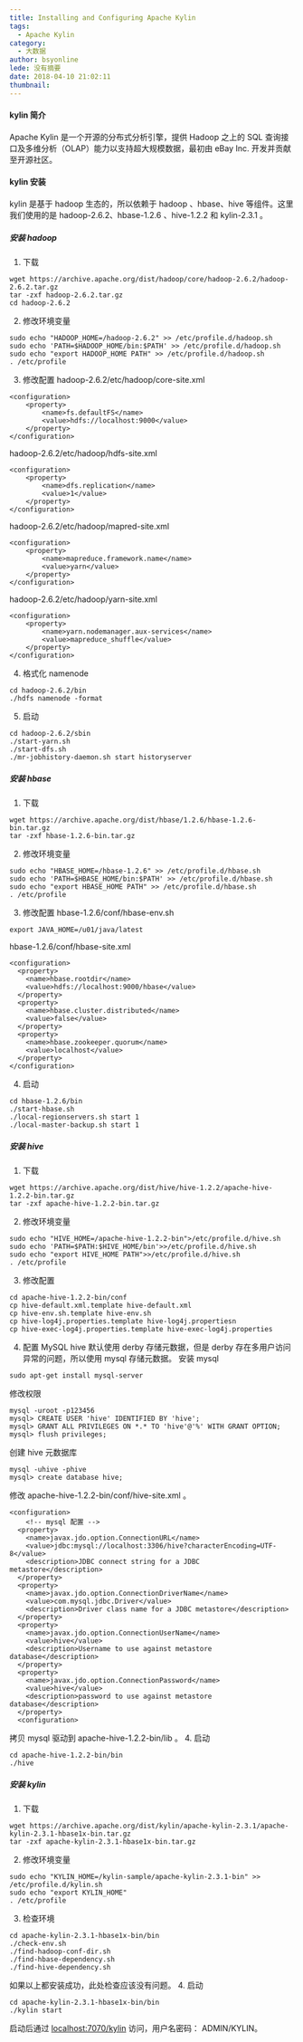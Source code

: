 ```yaml
---
title: Installing and Configuring Apache Kylin
tags:
  - Apache Kylin
category:
  - 大数据
author: bsyonline
lede: 没有摘要
date: 2018-04-10 21:02:11
thumbnail:
---
```


#### **kylin 简介**
Apache Kylin 是一个开源的分布式分析引擎，提供 Hadoop 之上的 SQL 查询接口及多维分析（OLAP）能力以支持超大规模数据，最初由 eBay Inc. 开发并贡献至开源社区。
#### **kylin 安装**

kylin 是基于 hadoop 生态的，所以依赖于 hadoop 、hbase、hive 等组件。这里我们使用的是 hadoop-2.6.2、hbase-1.2.6 、hive-1.2.2 和 kylin-2.3.1 。
##### **安装 hadoop**
1. 下载
```
wget https://archive.apache.org/dist/hadoop/core/hadoop-2.6.2/hadoop-2.6.2.tar.gz
tar -zxf hadoop-2.6.2.tar.gz
cd hadoop-2.6.2
```
2. 修改环境变量
```
sudo echo "HADOOP_HOME=/hadoop-2.6.2" >> /etc/profile.d/hadoop.sh
sudo echo 'PATH=$HADOOP_HOME/bin:$PATH' >> /etc/profile.d/hadoop.sh
sudo echo "export HADOOP_HOME PATH" >> /etc/profile.d/hadoop.sh
. /etc/profile
```
3. 修改配置
hadoop-2.6.2/etc/hadoop/core-site.xml
```
<configuration>
    <property>
        <name>fs.defaultFS</name>
        <value>hdfs://localhost:9000</value>
    </property>
</configuration>
```
hadoop-2.6.2/etc/hadoop/hdfs-site.xml
```
<configuration>
    <property>
        <name>dfs.replication</name>
        <value>1</value>
    </property>
</configuration>
```
hadoop-2.6.2/etc/hadoop/mapred-site.xml
```
<configuration>
    <property>
        <name>mapreduce.framework.name</name>
        <value>yarn</value>
    </property>
</configuration>
```
hadoop-2.6.2/etc/hadoop/yarn-site.xml
```
<configuration>
    <property>
        <name>yarn.nodemanager.aux-services</name>
        <value>mapreduce_shuffle</value>
    </property>
</configuration>
```
4. 格式化 namenode
```
cd hadoop-2.6.2/bin
./hdfs namenode -format
```
5. 启动
```
cd hadoop-2.6.2/sbin
./start-yarn.sh
./start-dfs.sh
./mr-jobhistory-daemon.sh start historyserver
```

##### **安装 hbase**
1. 下载
```
wget https://archive.apache.org/dist/hbase/1.2.6/hbase-1.2.6-bin.tar.gz
tar -zxf hbase-1.2.6-bin.tar.gz
```
2. 修改环境变量
```
sudo echo "HBASE_HOME=/hbase-1.2.6" >> /etc/profile.d/hbase.sh
sudo echo 'PATH=$HBASE_HOME/bin:$PATH' >> /etc/profile.d/hbase.sh
sudo echo "export HBASE_HOME PATH" >> /etc/profile.d/hbase.sh
. /etc/profile
```
3. 修改配置
hbase-1.2.6/conf/hbase-env.sh
```
export JAVA_HOME=/u01/java/latest
```
hbase-1.2.6/conf/hbase-site.xml
```
<configuration>
  <property>
    <name>hbase.rootdir</name>
    <value>hdfs://localhost:9000/hbase</value>
  </property>
  <property>
    <name>hbase.cluster.distributed</name>
    <value>false</value>
  </property>
  <property>
    <name>hbase.zookeeper.quorum</name>
    <value>localhost</value>
  </property>
</configuration>
```
4. 启动
```
cd hbase-1.2.6/bin
./start-hbase.sh
./local-regionservers.sh start 1
./local-master-backup.sh start 1
```

##### **安装 hive**
1. 下载
```
wget https://archive.apache.org/dist/hive/hive-1.2.2/apache-hive-1.2.2-bin.tar.gz
tar -zxf apache-hive-1.2.2-bin.tar.gz
```
2. 修改环境变量
```
sudo echo "HIVE_HOME=/apache-hive-1.2.2-bin">/etc/profile.d/hive.sh
sudo echo 'PATH=$PATH:$HIVE_HOME/bin'>>/etc/profile.d/hive.sh
sudo echo "export HIVE_HOME PATH">>/etc/profile.d/hive.sh
. /etc/profile
```
3. 修改配置
```
cd apache-hive-1.2.2-bin/conf
cp hive-default.xml.template hive-default.xml
cp hive-env.sh.template hive-env.sh
cp hive-log4j.properties.template hive-log4j.propertiesn
cp hive-exec-log4j.properties.template hive-exec-log4j.properties
```
4. 配置 MySQL
hive 默认使用 derby 存储元数据，但是 derby 存在多用户访问异常的问题，所以使用 mysql 存储元数据。
安装 mysql 
```
sudo apt-get install mysql-server
```
修改权限
```
mysql -uroot -p123456
mysql> CREATE USER 'hive' IDENTIFIED BY 'hive';
mysql> GRANT ALL PRIVILEGES ON *.* TO 'hive'@'%' WITH GRANT OPTION;
mysql> flush privileges;
```
创建 hive 元数据库
```
mysql -uhive -phive
mysql> create database hive;
```
修改 apache-hive-1.2.2-bin/conf/hive-site.xml 。
```
<configuration>
    <!-- mysql 配置 -->
  <property>
    <name>javax.jdo.option.ConnectionURL</name>
    <value>jdbc:mysql://localhost:3306/hive?characterEncoding=UTF-8</value>
    <description>JDBC connect string for a JDBC metastore</description>
  </property>
  <property>
    <name>javax.jdo.option.ConnectionDriverName</name>
    <value>com.mysql.jdbc.Driver</value>
    <description>Driver class name for a JDBC metastore</description>
  </property>
  <property>
    <name>javax.jdo.option.ConnectionUserName</name>
    <value>hive</value>
    <description>Username to use against metastore database</description>
  </property>
  <property>
    <name>javax.jdo.option.ConnectionPassword</name>
    <value>hive</value>
    <description>password to use against metastore database</description>
  </property>
  <configuration>
```
拷贝 mysql 驱动到 apache-hive-1.2.2-bin/lib 。
4. 启动
```
cd apache-hive-1.2.2-bin/bin
./hive
```

##### **安装 kylin**
1. 下载
```
wget https://archive.apache.org/dist/kylin/apache-kylin-2.3.1/apache-kylin-2.3.1-hbase1x-bin.tar.gz
tar -zxf apache-kylin-2.3.1-hbase1x-bin.tar.gz
```
2. 修改环境变量
```
sudo echo "KYLIN_HOME=/kylin-sample/apache-kylin-2.3.1-bin" >> /etc/profile.d/kylin.sh
sudo echo "export KYLIN_HOME"
. /etc/profile
```
3. 检查环境
```
cd apache-kylin-2.3.1-hbase1x-bin/bin
./check-env.sh
./find-hadoop-conf-dir.sh
./find-hbase-dependency.sh
./find-hive-dependency.sh
```
如果以上都安装成功，此处检查应该没有问题。
4. 启动
```
cd apache-kylin-2.3.1-hbase1x-bin/bin
./kylin start
```
启动后通过 [localhost:7070/kylin](localhost:7070/kylin) 访问，用户名密码： ADMIN/KYLIN。

